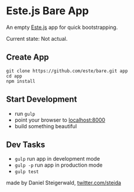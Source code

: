 # Este.js Bare App

An empty [Este.js](https://github.com/este/este) app for quick bootstrapping.

Current state: Not actual.

## Create App

```shell
git clone https://github.com/este/bare.git app
cd app
npm install
```

## Start Development

- run `gulp`
- point your browser to [localhost:8000](http://localhost:8000)
- build something beautiful

## Dev Tasks

- `gulp` run app in development mode
- `gulp -p` run app in production mode
- `gulp test`

made by Daniel Steigerwald, [twitter.com/steida](https://twitter.com/steida)
